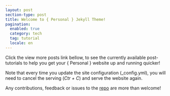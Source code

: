 ```yaml
---
layout: post
section-type: post
title: Welcome to { Personal } Jekyll Theme!
pagination: 
  enabled: true
  category: tech
  tag: tutorial
  locale: en
---
```


Click the view more posts link bellow, to see the currently available post-tutorials to help you get your { Personal } website up and running quicker!

Note that every time you update the site configuration (\_config.yml), you will need
to cancel the serving (*Ctr + C*) and serve the website again.

Any contributions, feedback or issues to the <a href="https://github.com/PanosSakkos/personal-jekyll-theme" target="\_blank">repo</a> are more than welcome!

